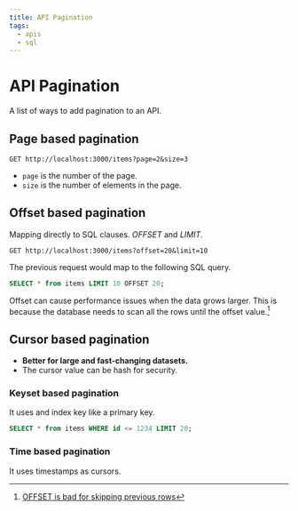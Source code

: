 ```yaml
---
title: API Pagination
tags:
  - apis
  - sql
---
```


# API Pagination

A list of ways to add pagination to an API.

## Page based pagination

```http
GET http://localhost:3000/items?page=2&size=3
```

- `page` is the number of the page.
- `size` is the number of elements in the page.

## Offset based pagination

Mapping directly to SQL clauses. _OFFSET_ and _LIMIT_.

```http
GET http://localhost:3000/items?offset=20&limit=10
```

The previous request would map to the following SQL query.

```sql
SELECT * from items LIMIT 10 OFFSET 20;
```

Offset can cause performance issues when the data grows larger. This is because the database needs to scan all the
rows until the offset value.[^1]

[^1]: [OFFSET is bad for skipping previous rows](https://use-the-index-luke.com/sql/partial-results/fetch-next-page)

## Cursor based pagination

<!-- TODO: Review -->

- **Better for large and fast-changing datasets.**
- The cursor value can be hash for security.

### Keyset based pagination

It uses and index key like a primary key.

```sql
SELECT * from items WHERE id <= 1234 LIMIT 20;
```

### Time based pagination

It uses timestamps as cursors.
